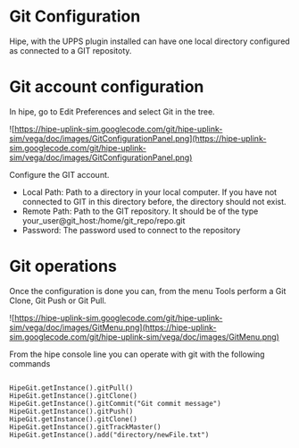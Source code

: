 # Git Configuration #

Hipe, with the UPPS plugin installed can have one local directory configured as connected to a GIT repositoty.


# Git account configuration #

In hipe, go to Edit Preferences and select Git in the tree.

![https://hipe-uplink-sim.googlecode.com/git/hipe-uplink-sim/vega/doc/images/GitConfigurationPanel.png](https://hipe-uplink-sim.googlecode.com/git/hipe-uplink-sim/vega/doc/images/GitConfigurationPanel.png)

Configure the GIT account.
  * Local Path: Path to a directory in your local computer. If you have not connected to GIT in this directory before, the directory should not exist.
  * Remote Path: Path to the GIT repository. It should be of the type your\_user@git\_host:/home/git\_repo/repo.git
  * Password: The password used to connect to the repository

# Git operations #

Once the configuration is done you can, from the menu Tools perform a Git Clone, Git Push or Git Pull.

![https://hipe-uplink-sim.googlecode.com/git/hipe-uplink-sim/vega/doc/images/GitMenu.png](https://hipe-uplink-sim.googlecode.com/git/hipe-uplink-sim/vega/doc/images/GitMenu.png)

From the hipe console line you can operate with git with the following commands
```

HipeGit.getInstance().gitPull()
HipeGit.getInstance().gitClone()
HipeGit.getInstance().gitCommit("Git commit message")
HipeGit.getInstance().gitPush()
HipeGit.getInstance().gitClone()
HipeGit.getInstance().gitTrackMaster()
HipeGit.getInstance().add("directory/newFile.txt")
```


